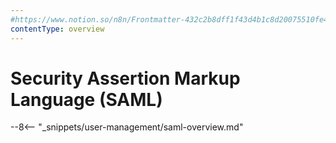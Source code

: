 ```yaml
---
#https://www.notion.so/n8n/Frontmatter-432c2b8dff1f43d4b1c8d20075510fe4
contentType: overview
---
```


# Security Assertion Markup Language (SAML)

--8<-- "_snippets/user-management/saml-overview.md"

